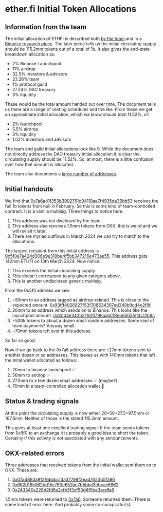 # ether.fi Initial Token Allocations

## Information from the team

The initial allocation of ETHFI is described both
[by the team](https://etherfi.gitbook.io/etherfi/governance/ethfi-allocations)
and in a [Binance research piece](https://www.binance.com/en/research/projects/etherfi).
The later piece tells us the initial circulating supply should be 115.2mm tokens out of a total of 1b.
It also gives the end-state breakdown allocation as:
- 2% Binance Launchpool
- 11% airdrop
- 32.5% investors & advisors
- 23.26% team
- 1% protocol guild
- 27.24% DAO treasury
- 3% liquidity

These would be the total amount handed out over time.
The document tells us there are a range of vesting schedules and the like.
From these we get an approximate initial allocation, which we know should total 11.52%, of:
- 2% launchpool
- 5.5% airdrop
- 3% liquidity
- 1.02% investors and advisors

The team and guild initial allocations look like 0.
While the document does not directly address the DAO treasury initial allocation it is clear the
circulating supply should be 11.52%. So, at most, there is a little confusion over how that amount is allocated.

The team also documents a [large number of addresses](https://etherfi.gitbook.io/etherfi/contracts-and-integrations/deployed-contracts).

## Initial handouts

We find that [0x7a6a41f353b3002751d94118aa7f4935da39bb53](https://dashargos.chainargos.com/dashboards/57?To+or+From+Address=0x7a6a41f353b3002751d94118aa7f4935da39bb53&Symbol=)
receives the full 1b tokens from null in February.
So this is some kind of team-controlled contract.
It is a vanilla multisig.
Three things to notice here:
1. This address was not disclosed by the team.
2. This address also receives 1.5mm tokens from OKX. this is weird and we will revisit it later.
3. There are myriad outflows in March 2024 we can try to match to the allocations.

The largest recipient from this initial address is [0x5f0e7a424d306e9e310be4f5bb347216e473ae55](https://dashargos.chainargos.com/dashboards/57?To+or+From+Address=0x5f0e7a424d306e9e310be4f5bb347216e473ae55&Symbol=).
This address gets 140mm ETHFI on 13th March 2024.
Now notice:
1. This exceeds the initial circulating supply.
2. This doesn't correspond to any given category above.
3. This is another undisclosed generic multisig.

From the 0x5f0 address we see:
1. ~50mm to an address tagged as airdrop-related. This is close to the expected amount. [0x93fff4028927f53f708534397ed349b9cd4e2f9f](https://dashargos.chainargos.com/dashboards/57?To+or+From+Address=0x93fff4028927f53f708534397ed349b9cd4e2f9f&Symbol=)
2. 20mm to an address which sends on to Binance. This looks like the launchpool amount. [0x80d4e342b211610798aab0f8eb6305fef4c12b9c](https://dashargos.chainargos.com/dashboards/57?To+or+From+Address=0x80d4e342b211610798aab0f8eb6305fef4c12b9c&Symbol=)
3. ~500k tokens to about a dozen small random addresses. Some kind of team payments? Anyway small.
4. ~70mm tokens left over in this address.

So far so good.

Now if we go back to the 0x7a6 address there are ~27mm tokens sent to another dozen or so addresses.
This leaves us with 140mm tokens that left the inital wallet allocated as follows:
1. 20mm to binance launchpool ✅
2. 50mm to airdrop ✅
3. 27.5mm to a few dozen small addresses ✅ (maybe?)
4. 70mm in a team-controlled allocation wallet 🚩

## Status & trading signals

At this point the circulating supply is now either 20+50+27.5=97.5mm or 167.5mm.
Neither of those is the stated 115.2mm amount.

This gives at least one excellent trading signal:
If the team sends tokens from 0x5f0 to an exchange it is probably a good idea to short the token.
Certainly if this activity is not associated with any announcements.

## OKX-related errors

Three addresses that received tokens from the initial wallet sent them on to OKX.
These are:
1. [0x07a4883a912f6bbbc13a37798f3ead7623b5f390](https://dashargos.chainargos.com/dashboards/57?To+or+From+Address=0x07a4883a912f6bbbc13a37798f3ead7623b5f390&Symbol=)
2. [0x662d185062bd15e780e652bc7b5bbd3ebcae6862](https://dashargos.chainargos.com/dashboards/57?To+or+From+Address=0x662d185062bd15e780e652bc7b5bbd3ebcae6862&Symbol=)
3. [0x243340e228d2fd8a2cfb5f3cf53d4f9ba3acdfa6](https://dashargos.chainargos.com/dashboards/57?To+or+From+Address=0x243340e228d2fd8a2cfb5f3cf53d4f9ba3acdfa6&Symbol=)

1.5mm tokens were returned to [0x7a6](https://dashargos.chainargos.com/dashboards/57?To+or+From+Address=0x7a6a41f353b3002751d94118aa7f4935da39bb53&Symbol=).
Someone returned them.
There is some kind of error here.
And probably some co-conspirator(s).